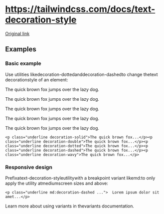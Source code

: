 # https://tailwindcss.com/docs/text-decoration-style

[Original link](https://tailwindcss.com/docs/text-decoration-style)

## Examples

### Basic example

Use utilities likedecoration-dottedanddecoration-dashedto change thetext decorationstyle of an element:

The quick brown fox jumps over the lazy dog.

The quick brown fox jumps over the lazy dog.

The quick brown fox jumps over the lazy dog.

The quick brown fox jumps over the lazy dog.

The quick brown fox jumps over the lazy dog.

```
<p class="underline decoration-solid">The quick brown fox...</p><p class="underline decoration-double">The quick brown fox...</p><p class="underline decoration-dotted">The quick brown fox...</p><p class="underline decoration-dashed">The quick brown fox...</p><p class="underline decoration-wavy">The quick brown fox...</p>
```

### Responsive design

Prefixatext-decoration-styleutilitywith a breakpoint variant likemd:to only apply the utility atmediumscreen sizes and above:

```
<p class="underline md:decoration-dashed ...">  Lorem ipsum dolor sit amet...</p>
```

Learn more about using variants in thevariants documentation.
